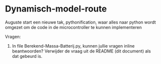 # Dynamisch-model-route

Auguste start een nieuwe tak, pythonification, waar alles naar python wordt omgezet om de code in de microcontroller te kunnen implementeren

Vragen:

1) In file Berekend-Massa-Batterij.py, kunnen jullie vragen inline beantwoorden? Verwijder de vraag uit de README (dit document) als dat gebeurd is.

